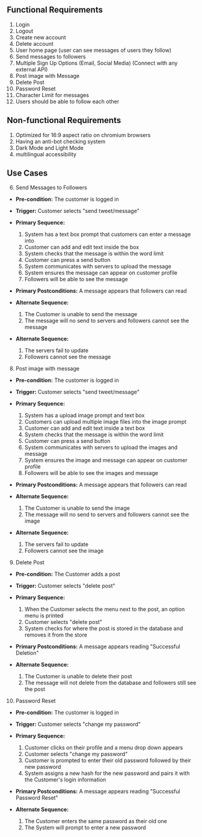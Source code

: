 ## Functional Requirements

1. Login
2. Logout
3. Create new account
4. Delete account
5. User home page (user can see messages of users they follow)
6. Send messages to followers
7. Multiple Sign Up Options (Email, Social Media) (Connect with any external API)
8. Post image with Message
9. Delete Post
10. Password Reset
11. Character Limit for messages
12. Users should be able to follow each other

## Non-functional Requirements
1. Optimized for 16:9 aspect ratio on chromium browsers
2. Having an anti-bot checking system
3. Dark Mode and Light Mode
4. multilingual accessibility

## Use Cases

6. Send Messages to Followers

- **Pre-condition:** The customer is logged in

- **Trigger:** Customer selects "send tweet/message"

- **Primary Sequence:**

  1. System has a text box prompt that customers can enter a message into
  2. Customer can add and edit text inside the box
  3. System checks that the message is within the word limit
  4. Customer can press a send button
  5. System communicates with servers to upload the message
  6. System ensures the message can appear on customer profile
  7. Followers will be able to see the message

- **Primary Postconditions:** A message appears that followers can read

- **Alternate Sequence:**

  1. The Customer is unable to send the message
  2. The message will no send to servers and followers cannot see the message

- **Alternate Sequence:**

  1. The servers fail to update
  2. Followers cannot see the message

8. Post image with message

- **Pre-condition:** The customer is logged in

- **Trigger:** Customer selects "send tweet/message"

- **Primary Sequence:**

  1. System has a upload image prompt and text box
  2. Customers can upload multiple image files into the image prompt
  3. Customer can add and edit text inside a text box
  4. System checks that the message is within the word limit
  5. Customer can press a send button
  6. System communicates with servers to upload the images and message
  7. System ensures the image and message can appear on customer profile
  8. Followers will be able to see the images and message

- **Primary Postconditions:** A message appears that followers can read

- **Alternate Sequence:**

  1. The Customer is unable to send the image
  2. The message will no send to servers and followers cannot see the image

- **Alternate Sequence:**

  1. The servers fail to update
  2. Followers cannot see the image

9. Delete Post
- **Pre-condition:** The Customer adds a post

- **Trigger:** Customer selects "delete post"

- **Primary Sequence:**

  1. When the Customer selects the menu next to the post, an option menu is printed 
  2. Customer selects "delete post"
  3. System checks for where the post is stored in the database and removes it from the store

- **Primary Postconditions:** A message appears reading "Successful Deletion"

- **Alternate Sequence:**

  1. The Customer is unable to delete their post
  2. The message will not delete from the database and followers still see the post

10. Password Reset
- **Pre-condition:** The customer is logged in

- **Trigger:** Customer selects "change my password"

- **Primary Sequence:**

  1. Customer clicks on their profile and a menu drop down appears
  2. Customer selects "change my password"
  3. Customer is prompted to enter their old password followed by their new password
  4. System assigns a new hash for the new password and pairs it with the Customer's login information

- **Primary Postconditions:** A message appears reading "Successful Password Reset"

- **Alternate Sequence:**

  1. The Customer enters the same password as their old one
  2. The System will prompt to enter a new password
